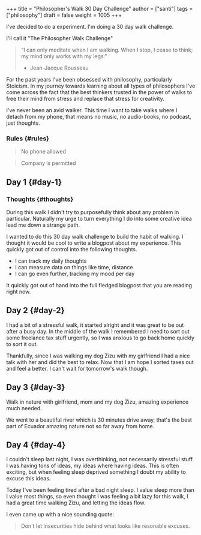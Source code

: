 +++
title = "Philosopher's Walk 30 Day Challenge"
author = ["santi"]
tags = ["philosophy"]
draft = false
weight = 1005
+++

I've decided to do a experiment. I'm doing a 30 day walk challenge.

I'll call it "The Philosopher Walk Challenge"

> “I can only meditate when I am walking. When I stop, I cease to think; my mind only works with my legs.”
>- Jean-Jacque Rousseau

For the past years I've been obsessed with philosophy, particularly Stoicism. In my journey towards learning about all types of philosophers I've come across the fact that the best thinkers trusted in the power of walks to free their mind from stress and replace that stress for creativity.

I've never been an avid walker. This time I want to take walks where I detach from my phone, that means no music, no audio-books, no podcast, just thoughts.


### Rules {#rules}

> No phone allowed

> Company is permitted


## Day 1 {#day-1}


### Thoughts {#thoughts}

During this walk I didn't try to purposefully think about any problem in particular. Naturally my urge to turn everything I do into some creative idea lead me down a strange path.

I wanted to do this 30 day walk challenge to build the habit of walking. I thought it would be cool to write a blogpost about my experience.
This quickly got out of control into the following thoughts.

-   I can track my daily thoughts
-   I can measure data on things like time, distance
-   I can go even further, tracking my mood per day

It quickly got out of hand into the full fledged blogpost that you are reading right now.


## Day 2 {#day-2}

I had a bit of a stressful walk, it started alright and it was great to be out after a busy day. In the middle of the walk I remembered I need to sort out some freelance tax stuff urgently, so I was anxious to go back home quickly to sort it out.

Thankfully, since I was walking my dog Zizu with my girlfriend I had a nice talk with her and did the best to relax. Now that I am hope I sorted taxes out and feel a better. I can't wait for tomorrow's walk though.


## Day 3 {#day-3}

Walk in nature with girlfriend, mom and my dog Zizu, amazing experience much needed.

We went to a beautiful river which is 30 minutes drive away, that's the best part of Ecuador amazing nature not so far away from home.


## Day 4 {#day-4}

I couldn't sleep last night, I was overthinking, not necessarily stressful stuff. I was having tons of ideas, my ideas where having ideas. This is often exciting, but when feeling sleep deprived something I doubt my ability to excuse this ideas.

Today I've been feeling tired after a bad night sleep. I value sleep more than I value most things, so even thought I was feeling a bit lazy for this walk, I had a great time walking Zizu, and letting the ideas flow.

I even came up with a nice sounding quote:

>Don't let insecurities hide behind what looks like resonable excuses.
